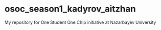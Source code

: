 # osoc_season1_kadyrov_aitzhan
My repository for One Student One Chip initiative at Nazarbayev University
